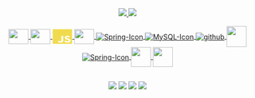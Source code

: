 
<div align="center">
  <a href="https://github.com/iamnathalia">
  <img height="150em" src="https://github-readme-stats.vercel.app/api?username=iamnathalia&show_icons=true&theme=dracula&include_all_commits=true&count_private=true"/>
  <img height="150em" src="https://github-readme-stats.vercel.app/api/top-langs/?username=iamnathalia&layout=compact&langs_count=7&theme=dracula"/>
</div>
  
  <div align="center" style="display: inline_block"><br>
  
  <img align="center" height="30" width="40" src="https://cdn.jsdelivr.net/gh/devicons/devicon/icons/java/java-original.svg" />
  <img align="center" height="30" width="40" src="https://cdn.jsdelivr.net/gh/devicons/devicon/icons/git/git-original.svg" /> 
  <img align="center" alt="Rafa-Js" height="30" width="40" src="https://raw.githubusercontent.com/devicons/devicon/master/icons/javascript/javascript-plain.svg" />
  <img align="center" height="30" width="40" src="https://cdn.jsdelivr.net/gh/devicons/devicon/icons/vscode/vscode-original.svg" />
  <img align="center" alt="Spring-Icon" height="40" width="40" src="https://1.bp.blogspot.com/-trIS3Iz94SE/YIr3iwBC23I/AAAAAAAAtVQ/oieBThHJU3wPJkGOATDSvi6RySwlowM5ACLcBGAsYHQ/s452/spring-logo.png" />
  <img align="center" alt="MySQL-Icon" height="30" width="30" src="https://user-images.githubusercontent.com/99620798/166682462-76618dc2-e131-435b-b587-06a62825c864.png" />
  <img align="center" alt="github" height="40" width="40" src="https://cdn.discordapp.com/attachments/952556720419401791/959219056571985990/pngegg.png" />
  <img align="center" height="42" width="40" src="https://user-images.githubusercontent.com/7853266/44114706-9c72dd08-9fd1-11e8-8d9d-6d9d651c75ad.png" />
  <img align="center" alt="Spring-Icon" height="40" width="40" src="https://cdn.discordapp.com/attachments/952556720419401791/959230728757973022/pngegg_2.png" />
  <img align="center" height="40" width="40" src="https://user-images.githubusercontent.com/99620798/166682761-a62e766f-9b07-4dfc-853a-6747f7c33a34.png" />
  <img align="center" height="40" width="40" src="https://user-images.githubusercontent.com/99620798/166684071-ad24ece4-1c94-4ce0-8db2-6c5202e9e644.png" />

    
</div>
    
##    
 
 <div align="center">
   
   <a href="https://www.instagram.com/slnath/" target="_blank"><img src="https://img.shields.io/badge/-Instagram-%23E4405F?style=for-the-badge&logo=instagram&logoColor=white" target="_blank"></a> 
   <a href="https://www.twitch.tv/heycookiiee" target="_blank"><img src="https://img.shields.io/badge/Twitch-9146FF?style=for-the-badge&logo=twitch&logoColor=white" target="_blank"></a> 
   <a href="https://www.linkedin.com/in/limanathaliasousa/-45875016a" target="_blank"><img src="https://img.shields.io/badge/-LinkedIn-%230077B5?style=for-the-badge&logo=linkedin&logoColor=white" target="_blank"></a> 
  <a href = "mailto:hinathalia@protonmail.com"><img src="https://img.shields.io/badge/ProtonMail-8B89CC?style=for-the-badge&logo=protonmail&logoColor=white" target="_blank"></a>
   
 </div>
    
    
    
    

